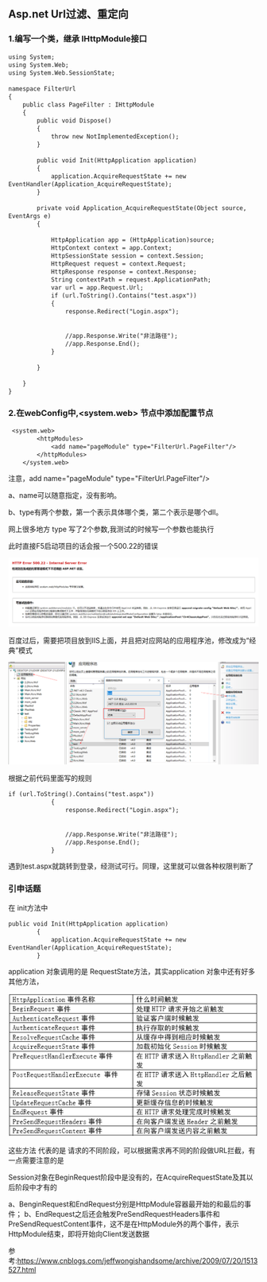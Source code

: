 ## Asp.net  Url过滤、重定向



### 1.编写一个类，继承 IHttpModule接口

```
using System;
using System.Web;
using System.Web.SessionState;

namespace FilterUrl
{
    public class PageFilter : IHttpModule
    {
        public void Dispose()
        {
            throw new NotImplementedException();
        }

        public void Init(HttpApplication application)
        {
            application.AcquireRequestState += new EventHandler(Application_AcquireRequestState);
        }

        private void Application_AcquireRequestState(Object source, EventArgs e)
        {

            HttpApplication app = (HttpApplication)source;
            HttpContext context = app.Context;
            HttpSessionState session = context.Session;
            HttpRequest request = context.Request;
            HttpResponse response = context.Response;
            String contextPath = request.ApplicationPath;
            var url = app.Request.Url;
            if (url.ToString().Contains("test.aspx"))
            {
                response.Redirect("Login.aspx");


                //app.Response.Write("非法路径");
                //app.Response.End();
            }

        }

    }
}
```





### 2.在webConfig中,<system.web> 节点中添加配置节点

```
 <system.web>
		<httpModules>
			<add name="pageModule" type="FilterUrl.PageFilter"/>
		</httpModules>
    </system.web>
```



注意，add name="pageModule" type="FilterUrl.PageFilter"/> 

a、name可以随意指定，没有影响。

b、type有两个参数，第一个表示具体哪个类，第二个表示是哪个dll。

网上很多地方 type 写了2个参数,我测试的时候写一个参数也能执行

此时直接F5启动项目的话会报一个500.22的错误

![](img/1.png)



百度过后，需要把项目放到IIS上面，并且把对应网站的应用程序池，修改成为“经典”模式

![](img/2.png)



根据之前代码里面写的规则

```
if (url.ToString().Contains("test.aspx"))
            {
                response.Redirect("Login.aspx");


                //app.Response.Write("非法路径");
                //app.Response.End();
            }
```

遇到test.aspx就跳转到登录，经测试可行。同理，这里就可以做各种权限判断了





### 引申话题

在 init方法中

```
public void Init(HttpApplication application)
        {
            application.AcquireRequestState += new EventHandler(Application_AcquireRequestState);
        }
```

 application 对象调用的是 RequestState方法，其实application  对象中还有好多其他方法，

![](img/1.gif)

这些方法 代表的是 请求的不同阶段，可以根据需求再不同的阶段做URL拦截，有一点需要注意的是

Session对象在BeginRequest阶段中是没有的，在AcquireRequestState及其以后阶段中才有的

a、BenginRequest和EndRequest分别是HttpModule容器最开始的和最后的事件；
b、EndRequest之后还会触发PreSendRequestHeaders事件和PreSendRequestContent事件，这不是在HttpModule外的两个事件，表示HttpModule结束，即将开始向Client发送数据



参考:https://www.cnblogs.com/jeffwongishandsome/archive/2009/07/20/1513527.html